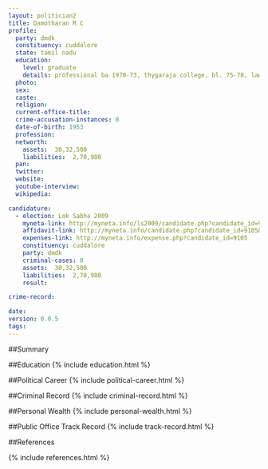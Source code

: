 ```yaml
---
layout: politician2
title: Damotharan M C
profile: 
  party: dmdk
  constituency: cuddalore
  state: tamil nadu
  education: 
    level: graduate
    details: professional ba 1970-73, thygaraja college, bl. 75-78, law college, university of madras
  photo: 
  sex: 
  caste: 
  religion: 
  current-office-title: 
  crime-accusation-instances: 0
  date-of-birth: 1953
  profession: 
  networth: 
    assets:  30,32,500
    liabilities:  2,70,980
  pan: 
  twitter: 
  website: 
  youtube-interview: 
  wikipedia: 

candidature: 
  - election: Lok Sabha 2009
    myneta-link: http://myneta.info/ls2009/candidate.php?candidate_id=9105
    affidavit-link: http://myneta.info/candidate.php?candidate_id=9105&scan=original
    expenses-link: http://myneta.info/expense.php?candidate_id=9105
    constituency: cuddalore 
    party: dmdk
    criminal-cases: 0
    assets:  30,32,500
    liabilities:  2,70,980
    result:  

crime-record: 

date: 
version: 0.0.5
tags: 
---
```

##Summary


##Education
{% include education.html %}


##Political Career
{% include political-career.html %}


##Criminal Record
{% include criminal-record.html %}


##Personal Wealth
{% include personal-wealth.html %}


##Public Office Track Record
{% include track-record.html %}


##References


{% include references.html %}